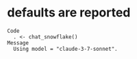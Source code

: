 # defaults are reported

    Code
      . <- chat_snowflake()
    Message
      Using model = "claude-3-7-sonnet".
